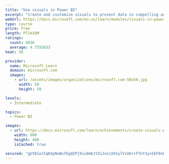 ```yaml
---
title: "Use visuals in Power BI"
excerpt: "Create and customize visuals to present data in compelling and insightful ways."
webUrl: https://docs.microsoft.com/en-us/learn/modules/visuals-in-power-bi/
type: course
price: Free
length: PT1H16M
ratings:
  count: 4836
  average: 4.7555833
heat: 56

provider:
  name: Microsoft Learn
  domain: microsoft.com
  images:
    - url: /assets/images/organizations/microsoft.com-50x50.jpg
      width: 50
      height: 50

levels:
  - Intermediate

topics:
  - Power BI

images:
  - url: https://docs.microsoft.com/learn/achievements/create-visuals-power-bi-desktop-social.png
    width: 800
    height: 400
    isCached: true

secured: "gUtB1eJIqN3pNoWsf6gQIPj9iu8mEzYZsJxniXk5ylViUD+rFTnY3yxSEF8nBr1ult/EHx10xO+YAst2tnJJ0vbgMt6BGu52/mjMWqL92ijSWD+oedqJC6FP/QyaDblNnglDCVfq9Pxgx9pDC0aDROqall5TR9+JQDHBAd2968GG5DrZ5OIJMfbAga0+zt2BmeYO9M/+dy2j+HifLBzatnBnIkBODxxRrGmJvKY52GJOJ+ZPaeNSspH+H/n72AwPH485q0V/dul23SW9kMwe1vlYX0vIS34tE35XDanLUNcqmm1z6O1zY9IM4qHUCpbv21/1fTsQKXvRPImqbwqPG2vG0aUF0y8od1bux4lpo/0tQoNoZiZjopaPdl2WPDC8z8sID+XAJg6M1nVxwoSRHYiRkibuOJdE+SeTQi00RZ0=;nwUZIgGRzZIrZetf1mmwJQ=="
---
```



